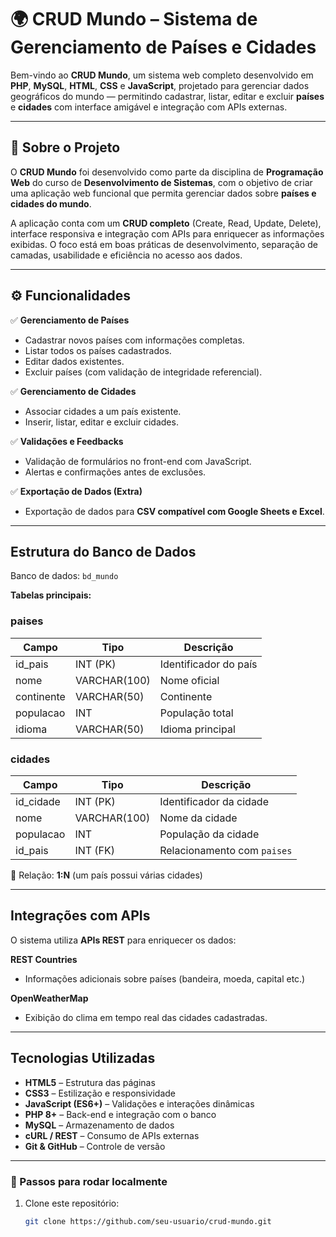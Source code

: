 # 🌍 CRUD Mundo – Sistema de Gerenciamento de Países e Cidades

Bem-vindo ao **CRUD Mundo**, um sistema web completo desenvolvido em **PHP**, **MySQL**, **HTML**, **CSS** e **JavaScript**, projetado para gerenciar dados geográficos do mundo — permitindo cadastrar, listar, editar e excluir **países** e **cidades** com interface amigável e integração com APIs externas.

---

## 📖 Sobre o Projeto

O **CRUD Mundo** foi desenvolvido como parte da disciplina de **Programação Web** do curso de **Desenvolvimento de Sistemas**, com o objetivo de criar uma aplicação web funcional que permita gerenciar dados sobre **países e cidades do mundo**.

A aplicação conta com um **CRUD completo** (Create, Read, Update, Delete), interface responsiva e integração com APIs para enriquecer as informações exibidas. O foco está em boas práticas de desenvolvimento, separação de camadas, usabilidade e eficiência no acesso aos dados.

---

## ⚙️ Funcionalidades

✅ **Gerenciamento de Países**  
- Cadastrar novos países com informações completas.  
- Listar todos os países cadastrados.  
- Editar dados existentes.  
- Excluir países (com validação de integridade referencial).  

✅ **Gerenciamento de Cidades**  
- Associar cidades a um país existente.  
- Inserir, listar, editar e excluir cidades.  

✅ **Validações e Feedbacks**  
- Validação de formulários no front-end com JavaScript.  
- Alertas e confirmações antes de exclusões.

✅ **Exportação de Dados (Extra)**  
- Exportação de dados para **CSV compatível com Google Sheets e Excel**.

---

## Estrutura do Banco de Dados

Banco de dados: `bd_mundo`  

**Tabelas principais:**

### paises
| Campo        | Tipo         | Descrição                      |
|--------------|--------------|------------------------------|
| id_pais      | INT (PK)     | Identificador do país        |
| nome         | VARCHAR(100) | Nome oficial                 |
| continente   | VARCHAR(50)  | Continente                   |
| populacao    | INT          | População total             |
| idioma       | VARCHAR(50)  | Idioma principal            |

### cidades
| Campo        | Tipo         | Descrição                      |
|--------------|--------------|------------------------------|
| id_cidade    | INT (PK)     | Identificador da cidade      |
| nome         | VARCHAR(100) | Nome da cidade              |
| populacao    | INT          | População da cidade        |
| id_pais      | INT (FK)     | Relacionamento com `paises` |

🔗 Relação: **1:N** (um país possui várias cidades)

---

## Integrações com APIs

O sistema utiliza **APIs REST** para enriquecer os dados:

**REST Countries**  
- Informações adicionais sobre países (bandeira, moeda, capital etc.)

**OpenWeatherMap**  
- Exibição do clima em tempo real das cidades cadastradas.

---

## Tecnologias Utilizadas

- **HTML5** – Estrutura das páginas  
- **CSS3** – Estilização e responsividade  
- **JavaScript (ES6+)** – Validações e interações dinâmicas  
- **PHP 8+** – Back-end e integração com o banco  
- **MySQL** – Armazenamento de dados  
- **cURL / REST** – Consumo de APIs externas  
- **Git & GitHub** – Controle de versão

---


### 🔧 Passos para rodar localmente

1. Clone este repositório:
   ```bash
   git clone https://github.com/seu-usuario/crud-mundo.git
